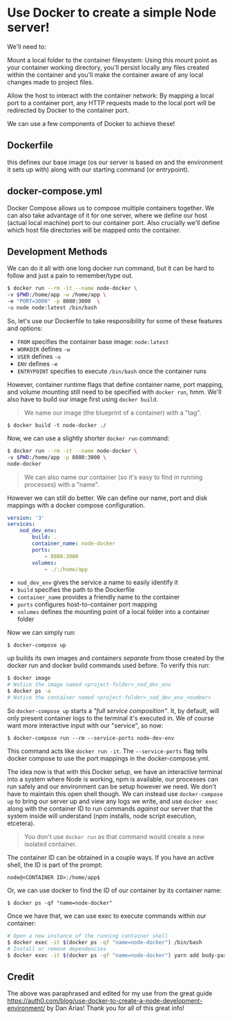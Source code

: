 # Use Docker to create a simple Node server!

We'll need to:

Mount a local folder to the container filesystem: Using this mount point as your container working directory, you'll persist locally any files created within the container and you'll make the container aware of any local changes made to project files.

Allow the host to interact with the container network: By mapping a local port to a container port, any HTTP requests made to the local port will be redirected by Docker to the container port.

We can use a few components of Docker to achieve these!

## Dockerfile

this defines our base image (os our server is based on and the environment it sets up with) along with our starting command (or entrypoint).

## docker-compose.yml

Docker Compose allows us to compose multiple containers together. We can also take advantage of it for one server, where we define our host (actual local machine) port to our container port. Also crucially we'll define which host file directories will be mapped onto the container.

## Development Methods

We can do it all with one long docker run command, but it can be hard to follow and just a pain to remember/type out.

```bash
$ docker run --rm -it --name node-docker \
-v $PWD:/home/app -w /home/app \
-e "PORT=3000" -p 8080:3000  \
-u node node:latest /bin/bash
```

So, let's use our Dockerfile to take responsibility for some of these features and options:

-   `FROM` specifies the container base image: `node:latest`
-   `WORKDIR` defines `-w`
-   `USER` defines `-u`
-   `ENV` defines `-e`
-   `ENTRYPOINT` specifies to execute `/bin/bash` once the container runs

However, container runtime flags that define container name, port mapping, and volume mounting still need to be specified with `docker run`, hmm. We'll also have to build our image first using `docker build`.

> We name our image (the blueprint of a container) with a "tag".

`$ docker build -t node-docker ./`

Now, we can use a slightly shorter `docker run` command:

```bash
$ docker run --rm -it --name node-docker \
-v $PWD:/home/app -p 8080:3000 \
node-docker
```

> We can also name our container (so it's easy to find in running processes) with a "name".

However we can still do better. We can define our name, port and disk mappings with a docker compose configuration.

```yml
version: '3'
services:
    nod_dev_env:
        build: .
        container_name: node-docker
        ports:
            - 8080:3000
        volumes:
            - ./:/home/app
```

-   `nod_dev_env` gives the service a name to easily identify it
-   `build` specifies the path to the Dockerfile
-   `container_name` provides a friendly name to the container
-   `ports` configures host-to-container port mapping
-   `volumes` defines the mounting point of a local folder into a container folder

Now we can simply run:

`$ docker-compose up`

up builds its own images and containers _separate_ from those created by the docker run and docker build commands used before. To verify this run:

```bash
$ docker image
# Notice the image named <project-folder>_nod_dev_env
$ docker ps -a
# Notice the container named <project-folder>_nod_dev_env_<number>
```

So `docker-compose up` starts a _"full service composition"_. It, by default, will only present container logs to the terminal it's executed in. We of course want more interactive input with our "service", so now:

`$ docker-compose run --rm --service-ports node-dev-env`

This command acts like `docker run -it`. The `--service-ports` flag tells docker compose to use the port mappings in the docker-compose.yml.

The idea now is that with this Docker setup, we have an interactive terminal into a system where Node is working, npm is available, our processes can run safely and our environment can be setup however we need. We don't have to maintain this open shell though. We can instead use `docker-compose up` to bring our server up and view any logs we write, and use `docker exec` along with the container ID to run commands _against_ our server that the system inside will understand (npm installs, node script execution, etcetera).

> You don't use `docker run` as that command would create a new isolated container.

The container ID can be obtained in a couple ways. If you have an active shell, the ID is part of the prompt:

`node@<CONTAINER ID>:/home/app$`

Or, we can use docker to find the ID of our container by its container name:

`$ docker ps -qf "name=node-docker"`

Once we have that, we can use exec to execute commands within our container:

```bash
# Open a new instance of the running container shell
$ docker exec -it $(docker ps -qf "name=node-docker") /bin/bash
# Install or remove dependencies
$ docker exec -it $(docker ps -qf "name=node-docker") yarn add body-parser
```

## Credit

The above was paraphrased and edited for my use from the great guide https://auth0.com/blog/use-docker-to-create-a-node-development-environment/ by Dan Arias! Thank you for all of this great info!
